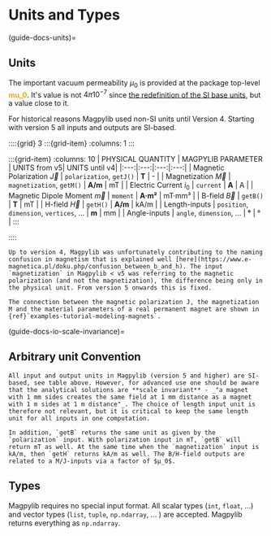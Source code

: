 # Units and Types

(guide-docs-units)=

## Units

The important vacuum permeability $\mu_0$ is provided at the package top-level
<span style="color: orange">**mu_0**</span>. It's value is not $4 \pi 10^{-7}$
since
[the redefinition of the SI base units](https://en.wikipedia.org/wiki/2019_redefinition_of_the_SI_base_units),
but a value close to it.

For historical reasons Magpylib used non-SI units until Version 4. Starting with
version 5 all inputs and outputs are SI-based.

::::{grid} 3 :::{grid-item} :columns: 1 :::

:::{grid-item} :columns: 10 | PHYSICAL QUANTITY | MAGPYLIB PARAMETER | UNITS
from v5| UNITS until v4| |:---:|:---:|:---:|:---:| | Magnetic Polarization
$\vec{J}$ | `polarization`, `getJ()` | **T** | - | | Magnetization $\vec{M}$ |
`magnetization`, `getM()` | **A/m** | mT | | Electric Current $i_0$ | `current`
| **A** | A | | Magnetic Dipole Moment $\vec{m}$ | `moment` | **A·m²** | mT·mm³
| | B-field $\vec{B}$ | `getB()` | **T** | mT | | H-field $\vec{H}$ | `getH()` |
**A/m** | kA/m | | Length-inputs | `position`, `dimension`, `vertices`, ... |
**m** | mm | | Angle-inputs | `angle`, `dimension`, ... | **°** | ° | :::

::::

```{warning}
Up to version 4, Magpylib was unfortunately contributing to the naming confusion in magnetism that is explained well [here](https://www.e-magnetica.pl/doku.php/confusion_between_b_and_h). The input `magnetization` in Magpylib < v5 was referring to the magnetic polarization (and not the magnetization), the difference being only in the physical unit. From version 5 onwards this is fixed.
```

```{note}
The connection between the magnetic polarization J, the magnetization M and the material parameters of a real permanent magnet are shown in {ref}`examples-tutorial-modeling-magnets`.
```

(guide-docs-io-scale-invariance)=

## Arbitrary unit Convention

```{hint}
All input and output units in Magpylib (version 5 and higher) are SI-based, see table above. However, for advanced use one should be aware that the analytical solutions are **scale invariant** - _"a magnet with 1 mm sides creates the same field at 1 mm distance as a magnet with 1 m sides at 1 m distance"_. The choice of length input unit is therefore not relevant, but it is critical to keep the same length unit for all inputs in one computation.

In addition, `getB` returns the same unit as given by the `polarization` input. With polarization input in mT, `getB` will return mT as well. At the same time when the `magnetization` input is kA/m, then `getH` returns kA/m as well. The B/H-field outputs are related to a M/J-inputs via a factor of $µ_0$.
```

## Types

Magpylib requires no special input format. All scalar types (`int`, `float`, ...) and vector types (`list`, `tuple`, `np.ndarray`, ... ) are accepted. Magpylib returns everything as `np.ndarray`.